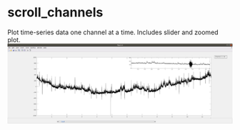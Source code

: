 # scroll_channels
Plot time-series data one channel at a time. Includes slider and zoomed plot.
![Primary screenshot](https://raw.githubusercontent.com/tommivayrynen1/scroll_channels/master/scroll_channels.png)
